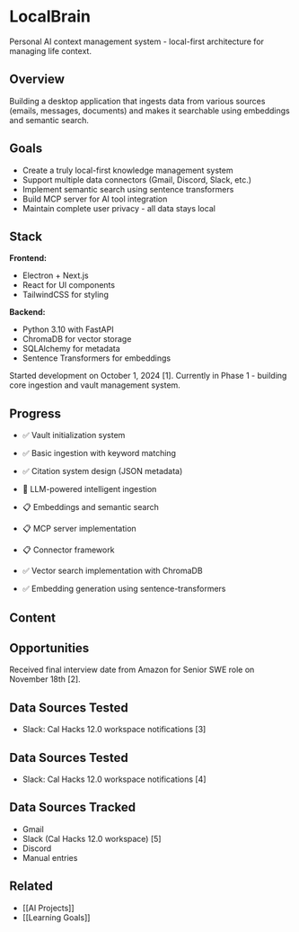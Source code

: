 # LocalBrain

Personal AI context management system - local-first architecture for managing life context.

## Overview

Building a desktop application that ingests data from various sources (emails, messages, documents) and makes it searchable using embeddings and semantic search.

## Goals

- Create a truly local-first knowledge management system
- Support multiple data connectors (Gmail, Discord, Slack, etc.)
- Implement semantic search using sentence transformers
- Build MCP server for AI tool integration
- Maintain complete user privacy - all data stays local

## Stack

**Frontend:**
- Electron + Next.js
- React for UI components
- TailwindCSS for styling

**Backend:**
- Python 3.10 with FastAPI
- ChromaDB for vector storage
- SQLAlchemy for metadata
- Sentence Transformers for embeddings

Started development on October 1, 2024 [1]. Currently in Phase 1 - building core ingestion and vault management system.

## Progress

- ✅ Vault initialization system
- ✅ Basic ingestion with keyword matching
- ✅ Citation system design (JSON metadata)
- 🚧 LLM-powered intelligent ingestion
- 📋 Embeddings and semantic search
- 📋 MCP server implementation
- 📋 Connector framework


- ✅ Vector search implementation with ChromaDB
- ✅ Embedding generation using sentence-transformers

## Content

## Opportunities

Received final interview date from Amazon for Senior SWE role on November 18th [2].


## Data Sources Tested

- Slack: Cal Hacks 12.0 workspace notifications [3]



## Data Sources Tested

- Slack: Cal Hacks 12.0 workspace notifications [4]



## Data Sources Tracked

- Gmail
- Slack (Cal Hacks 12.0 workspace) [5]
- Discord
- Manual entries

## Related

- [[AI Projects]]
- [[Learning Goals]]
